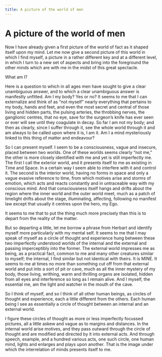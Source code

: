 ```yaml
---
title: A picture of the world of men
---
```

# A picture of the world of men

Now I have already given a first picture of the world of fact as it
shaped itself upon my mind. Let me now give a second picture of this
world in which I find myself, a picture in a rather different key and at
a different level, in which I turn to a new set of aspects and bring
into the foreground the other minds which are with me in the midst of
this great spectacle.

What am I?

Here is a question to which in all ages men have sought to give a clear
unambiguous answer, and to which a clear unambiguous answer is
manifestly unfitted. Am I my body? Yes or no? It seems to me that I can
externalize and think of as “not myself” nearly everything that pertains
to my body, hands and feet, and even the most secret and central of
those living and hidden parts, the pulsing arteries, the throbbing
nerves, the ganglionic centres, that no eye, save for the surgeon’s
knife has ever seen or ever will see until they coagulate in decay. So
far I am not my body; and then as clearly, since I suffer through it,
see the whole world through it and am always to be called upon where it
is, I am it. Am I a mind mysteriously linked to this thing of matter and
endeavour?

So I can present myself. I seem to be a consciousness, vague and
insecure, placed between two worlds. One of these worlds seems clearly
“not me,” the other is more closely identified with me and yet is
still imperfectly me. The first I call the exterior world, and it
presents itself to me as existing in Time and Space. In a certain way I
seem able to interfere with it and control it. The second is the
interior world, having no forms in space and only a vague evasive
reference to time, from which motives arise and storms of emotion, which
acts and reacts constantly and in untraceable way with my conscious
mind. And that consciousness itself hangs and drifts about the region
where the inner world and the outer world meet, much as a patch of
limelight drifts about the stage, illuminating, affecting, following no
manifest law except that usually it centres upon the hero, my Ego.

It seems to me that to put the thing much more precisely than this is to
depart from the reality of the matter.

But so departing a little, let me borrow a phrase from Herbart and
identify myself more particularly with my mental self. It seems to me
that I may speak of myself as a circle of thought and experience hung
between these two imperfectly understood worlds of the internal and the
external and passing imperceptibly into the former. The external world
impresses me as being, as a practical fact, common to me and many other
creatures similar to myself; the internal, I find similar but not
identical with theirs. It is MINE. It seems to me at times no more than
something cut off from that external world and put into a sort of pit or
cave, much as all the inner mystery of my body, those living, writhing,
warm and thrilling organs are isolated, hidden from all eyes and
interference so long as I remain alive. And I myself, the essential me,
am the light and watcher in the mouth of the cave.

So I think of myself, and so I think of all other human beings, as
circles of thought and experience, each a little different from the
others. Each human being I see as essentially a circle of thought
between an internal and an external world.

I figure these circles of thought as more or less imperfectly focussed
pictures, all a little askew and vague as to margins and distances. In
the internal world arise motives, and they pass outward through the
circle of thought and are modified and directed by it into external
acts. And through speech, example, and a hundred various acts, one such
circle, one human mind, lights and enlarges and plays upon another. That
is the image under which the interrelation of minds presents itself to
me.
